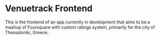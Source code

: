 # Venuetrack Frontend

This is the frontend of an app currently in development that aims to be a mashup of Foursquare with custom ratings system, primarily for the city of Thessaloniki, Greece.
